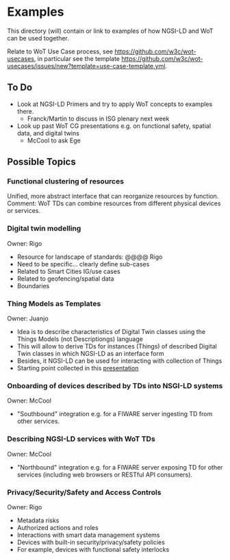# Examples
This directory (will) contain or link to examples of how NGSI-LD and WoT can be used together.

Relate to WoT Use Case process, see https://github.com/w3c/wot-usecases, in particular see the template https://github.com/w3c/wot-usecases/issues/new?template=use-case-template.yml.

## To Do
* Look at NGSI-LD Primers and try to apply WoT concepts to examples there.
   - Franck/Martin to discuss in ISG plenary next week
* Look up past WoT CG presentations e.g. on functional safety, spatial data, and digital twins
   - McCool to ask Ege
  
## Possible Topics

### Functional clustering of resources
Unified, more abstract interface that can reorganize resources by function.
Comment: WoT TDs can combine resources from different physical devices or services.

### Digital twin modelling
Owner: Rigo
* Resource for landscape of standards: @@@@ Rigo
* Need to be specific... clearly define sub-cases
* Related to Smart Cities IG/use cases
* Related to geofencing/spatial data
* Boundaries

### Thing Models as Templates
Owner: Juanjo
* Idea is to describe characteristics of Digital Twin classes using the Things Models (not Descriptiongs) language
* This will allow to derive TDs for instances (Things) of described Digital Twin classes in which NGSI-LD as an interface form
* Besides, it NGSI-LD can be used for interacting with collection of Things
* Starting point collected in this [presentation](https://docs.google.com/presentation/d/1-RI8q1hhnRqaZDwvxnpKnaaxQ0kMGtME/edit?usp=sharing&ouid=115453639179713725602&rtpof=true&sd=true)

### Onboarding of devices described by TDs into NSGI-LD systems
Owner: McCool
* "Southbound" integration e.g. for a FIWARE server ingesting TD from other services.

### Describing NGSI-LD services with WoT TDs
Owner: McCool
* "Northbound" integration e.g. for a FIWARE server exposing TD for other services (including web browsers or RESTful API consumers).

### Privacy/Security/Safety and Access Controls
Owner: Rigo
* Metadata risks
* Authorized actions and roles
* Interactions with smart data management systems
* Devices with built-in security/privacy/safety policies
* For example, devices with functional safety interlocks




